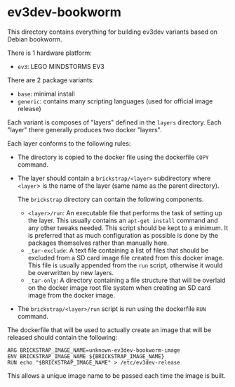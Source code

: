 ev3dev-bookworm
==============

This directory contains everything for building ev3dev variants based on Debian
bookworm.

There is 1 hardware platform:
* `ev3`: LEGO MINDSTORMS EV3

There are 2 package variants:
* `base`: minimal install
* `generic`: contains many scripting languages (used for official image release)

Each variant is composes of "layers" defined in the `layers` directory. Each
"layer" there generally produces two docker "layers".

Each layer conforms to the following rules:

* The directory is copied to the docker file using the dockerfile `COPY` command.
* The layer should contain a `brickstrap/<layer>` subdirectory where `<layer`>
    is the name of the layer (same name as the parent directory).

    The `brickstrap` directory can contain the following components.

    * `<layer>/run`: An executable file that performs the task of setting up the layer.
        This usually contains an `apt-get install` command and any other tweaks
        needed. This script should be kept to a minimum. It is preferred that
        as much configuration as possible is done by the packages themselves
        rather than manually here.
    * `_tar-exclude`: A text file containing a list of files that should be
        excluded from a SD card image file created from this docker image.
        This file is usually appended from the `run` script, otherwise it would
        be overwritten by new layers.
    * `_tar-only`: A directory containing a file structure that will be overlaid
        on the docker image root file system when creating an SD card image from
        the docker image.

* The `brickstrap/<layer>/run` script is run using the dockerfile `RUN` command.

The dockerfile that will be used to actually create an image that will be released
should contain the following:

    ARG BRICKSTRAP_IMAGE_NAME=unknown-ev3dev-bookworm-image
    ENV BRICKSTRAP_IMAGE_NAME ${BRICKSTRAP_IMAGE_NAME}
    RUN echo "$BRICKSTRAP_IMAGE_NAME" > /etc/ev3dev-release

This allows a unique image name to be passed each time the image is built.
